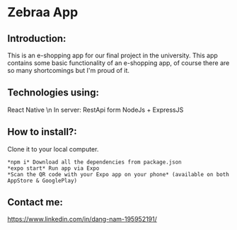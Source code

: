 # Zebraa App
## Introduction:

This is an e-shopping app for our final project in the university. 
This app contains some basic functionality of an e-shopping app, of course there are so many shortcomings but I'm proud of it.

## Technologies using:

React Native \n
In server: RestApi form NodeJs + ExpressJS

## How to install?:

Clone it to your local computer.
```
*npm i* Download all the dependencies from package.json
*expo start* Run app via Expo 
*Scan the QR code with your Expo app on your phone* (available on both AppStore & GooglePlay)
```

## Contact me:

https://www.linkedin.com/in/dang-nam-195952191/